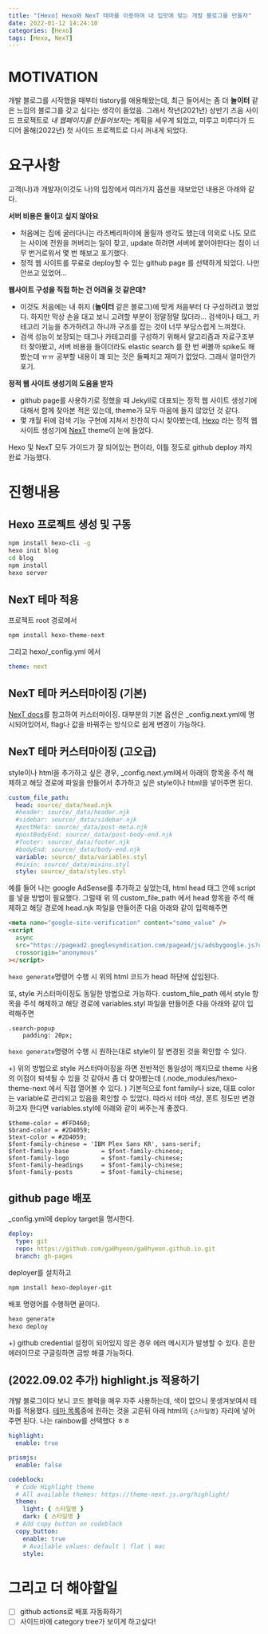 ```yaml
---
title: "[Hexo] Hexo와 NexT 테마를 이용하여 내 입맛에 맞는 개발 블로그를 만들자"
date: 2022-01-12 14:24:10
categories: [Hexo]
tags: [Hexo, NexT]
---
```


# MOTIVATION

개발 블로그를 시작했을 때부터 tistory를 애용해왔는데, 최근 들어서는 좀 더 **놀이터** 같은 느낌의 블로그를 갖고 싶다는 생각이 들었음.
그래서 작년(2021년) 상반기 즈음 사이드 프로젝트로 *내 웹페이지를 만들어보자*는 계획을 세우게 되었고, 미루고 미루다가 드디어 올해(2022년) 첫 사이드 프로젝트로 다시 꺼내게 되었다.

# 요구사항

고객(나)과 개발자(이것도 나)의 입장에서 여러가지 옵션을 재보았던 내용은 아래와 같다.

**서버 비용은 들이고 싶지 않아요**

- 처음에는 집에 굴러다니는 라즈베리파이에 올릴까 생각도 했는데 의외로 나도 모르는 사이에 전원을 꺼버리는 일이 잦고, update 하려면 서버에 붙어야한다는 점이 너무 번거로워서 몇 번 해보고 포기했다.
- 정적 웹 사이트를 무료로 deploy할 수 있는 github page 를 선택하게 되었다. 나만 안쓰고 있었어...

**웹사이트 구성을 직접 하는 건 어려울 것 같은데?**

- 이것도 처음에는 내 취지 (**놀이터** 같은 블로그)에 맞게 처음부터 다 구성하려고 했었다. 하지만 막상 손을 대고 보니 고려할 부분이 정말정말 많더라... 검색이나 태그, 카테고리 기능을 추가하려고 하니까 구조를 잡는 것이 너무 부담스럽게 느껴졌다.
- 검색 성능이 보장되는 태그나 카테고리를 구성하기 위해서 알고리즘과 자료구조부터 찾아봤고, 서버 비용을 들이더라도 elastic search 를 한 번 써볼까 spike도 해봤는데 ㅠㅠ 공부할 내용이 꽤 되는 것은 둘째치고 재미가 없었다. 그래서 얼마안가 포기.

**정적 웹 사이트 생성기의 도움을 받자**

- github page를 사용하기로 정했을 때 Jekyll로 대표되는 정적 웹 사이트 생성기에 대해서 함께 찾아본 적은 있는데, theme가 모두 마음에 들지 않았던 것 같다.
- 몇 개월 뒤에 검색 기능 구현에 지쳐서 찬찬히 다시 찾아봤는데, [Hexo](https://hexo.io/ko/index.html) 라는 정적 웹 사이트 생성기에 [NexT](https://theme-next.js.org/) theme이 눈에 들었다.

Hexo 및 NexT 모두 가이드가 잘 되어있는 편이라, 이틀 정도로 github deploy 까지 완료 가능했다.

# 진행내용

## Hexo 프로젝트 생성 및 구동

```bash
npm install hexo-cli -g
hexo init blog
cd blog
npm install
hexo server
```

## NexT 테마 적용

프로젝트 root 경로에서

```bash
npm install hexo-theme-next
```

그리고 hexo/\_config.yml 에서

```yml
theme: next
```

## NexT 테마 커스터마이징 (기본)

[NexT docs](https://theme-next.js.org/docs/getting-started/)를 참고하여 커스터마이징.
대부분의 기본 옵션은 \_config.next.yml에 명시되어있어서, flag나 값을 바꿔주는 방식으로 쉽게 변경이 가능하다.

## NexT 테마 커스터마이징 (고오급)

style이나 html을 추가하고 싶은 경우, \_config.next.yml에서 아래의 항목을 주석 해제하고 해당 경로에 파일을 만들어서 추가하고 싶은 style이나 html을 넣어주면 된다.

```yml
custom_file_path:
  head: source/_data/head.njk
  #header: source/_data/header.njk
  #sidebar: source/_data/sidebar.njk
  #postMeta: source/_data/post-meta.njk
  #postBodyEnd: source/_data/post-body-end.njk
  #footer: source/_data/footer.njk
  #bodyEnd: source/_data/body-end.njk
  variable: source/_data/variables.styl
  #mixin: source/_data/mixins.styl
  style: source/_data/styles.styl
```

예를 들어 나는 google AdSense를 추가하고 싶었는데, html head 태그 안에 script를 넣을 방법이 필요했다.
그럴때 위 의 custom_file_path 에서 head 항목을 주석 해제하고 해당 경로에 head.njk 파일을 만들어준 다음 아래와 같이 입력해주면

```html
<meta name="google-site-verification" content="some_value" />
<script
  async
  src="https://pagead2.googlesyndication.com/pagead/js/adsbygoogle.js?client=some_value"
  crossorigin="anonymous"
></script>
```

`hexo generate`명령어 수행 시 위의 html 코드가 head 하단에 삽입된다.

또, style 커스터마이징도 동일한 방법으로 가능하다.
custom_file_path 에서 style 항목을 주석 해제하고 해당 경로에 variables.styl 파일을 만들어준 다음 아래와 같이 입력해주면

```stylus
.search-popup
    padding: 20px;
```

`hexo generate`명령어 수행 시 원하는대로 style이 잘 변경된 것을 확인할 수 있다.

+) 위의 방법으로 style 커스터마이징을 하면 전반적인 통일성이 깨지므로 theme 사용의 이점이 퇴색될 수 있을 것 같아서 좀 더 찾아봤는데 (.node_modules/hexo-theme-next 에서 직접 열어볼 수 있다. )
기본적으로 font family나 size, 대표 color 는 variable로 관리되고 있음을 확인할 수 있었다. 따라서 테마 색상, 폰트 정도만 변경하고자 한다면 variables.styl에 아래와 같이 써주는게 좋겠다.

```stylus
$theme-color = #FFD460;
$brand-color = #2D4059;
$text-color = #2D4059;
$font-family-chinese = 'IBM Plex Sans KR', sans-serif;
$font-family-base         = $font-family-chinese;
$font-family-logo         = $font-family-chinese;
$font-family-headings     = $font-family-chinese;
$font-family-posts        = $font-family-chinese;
```

## github page 배포

\_config.yml에 deploy target을 명시한다.

```yaml
deploy:
  type: git
  repo: https://github.com/ga0hyeon/ga0hyeon.github.io.git
  branch: gh-pages
```

deployer를 설치하고

```bash
npm install hexo-deployer-git
```

배포 명령어를 수행하면 끝이다.

```bash
hexo generate
hexo deploy
```

+) github credential 설정이 되어있지 않은 경우 에러 메시지가 발생할 수 있다. 흔한 에러이므로 구글링하면 금방 해결 가능하다.

## (2022.09.02 추가) highlight.js 적용하기

개발 블로그이다 보니 코드 블럭을 매우 자주 사용하는데, 색이 없으니 못생겨보여서 테마를 적용했다.
[테마 목록](https://theme-next.js.org/highlight/)중에 원하는 것을 고른뒤 아래 html의 `{스타일명}` 자리에 넣어주면 된다. 나는 rainbow를 선택했다 ㅎㅎ

```yaml
highlight:
  enable: true

prismjs:
  enable: false

codeblock:
  # Code Highlight theme
  # All available themes: https://theme-next.js.org/highlight/
  theme:
    light: { 스타일명 }
    dark: { 스타일명 }
  # Add copy button on codeblock
  copy_button:
    enable: true
    # Available values: default | flat | mac
    style:
```

# 그리고 더 해야할일

- [ ] github actions로 배포 자동화하기
- [ ] 사이드바에 category tree가 보이게 하고싶다!
